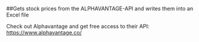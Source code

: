 ##Gets stock prices from the ALPHAVANTAGE-API and writes them into an Excel file


Check out Alphavantage and get free access to their API: https://www.alphavantage.co/